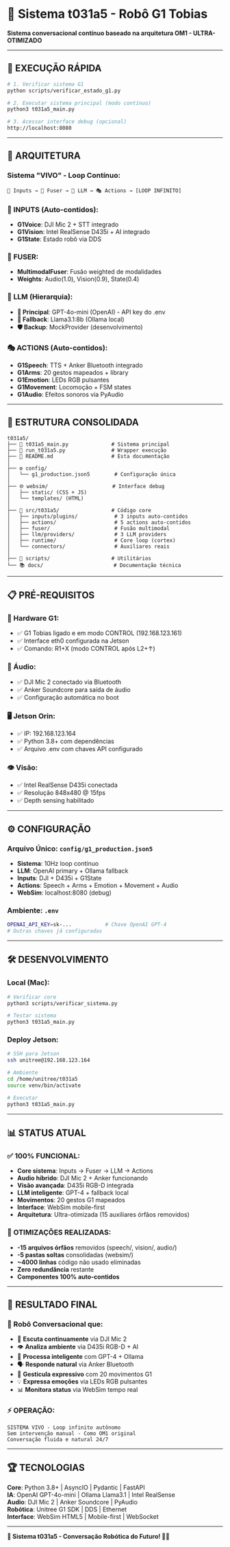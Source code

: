 # 🤖 Sistema t031a5 - Robô G1 Tobias

**Sistema conversacional contínuo baseado na arquitetura OM1 - ULTRA-OTIMIZADO**

---

## 🚀 **EXECUÇÃO RÁPIDA**

```bash
# 1. Verificar sistema G1 
python scripts/verificar_estado_g1.py

# 2. Executar sistema principal (modo contínuo)
python3 t031a5_main.py

# 3. Acessar interface debug (opcional)
http://localhost:8080
```

---

## 🎯 **ARQUITETURA**

### **Sistema "VIVO" - Loop Contínuo:**
```
🎤 Inputs → 🔗 Fuser → 🧠 LLM → 🎭 Actions → [LOOP INFINITO]
```

### **🎤 INPUTS (Auto-contidos):**
- **G1Voice**: DJI Mic 2 + STT integrado
- **G1Vision**: Intel RealSense D435i + AI integrado  
- **G1State**: Estado robô via DDS

### **🔗 FUSER:**
- **MultimodalFuser**: Fusão weighted de modalidades
- **Weights**: Audio(1.0), Vision(0.9), State(0.4)

### **🧠 LLM (Hierarquia):**
- **🥇 Principal**: GPT-4o-mini (OpenAI) - API key do .env
- **🥈 Fallback**: Llama3.1:8b (Ollama local)
- **🛡️ Backup**: MockProvider (desenvolvimento)

### **🎭 ACTIONS (Auto-contidos):**
- **G1Speech**: TTS + Anker Bluetooth integrado
- **G1Arms**: 20 gestos mapeados + library
- **G1Emotion**: LEDs RGB pulsantes  
- **G1Movement**: Locomoção + FSM states
- **G1Audio**: Efeitos sonoros via PyAudio

---

## 📁 **ESTRUTURA CONSOLIDADA**

```
t031a5/
├── 🚀 t031a5_main.py              # Sistema principal
├── 🔧 run_t031a5.py               # Wrapper execução
├── 📖 README.md                   # Esta documentação
│
├── ⚙️ config/
│   └── g1_production.json5        # Configuração única
│
├── 🌐 websim/                     # Interface debug
│   ├── static/ (CSS + JS)
│   └── templates/ (HTML)
│
├── 🧠 src/t031a5/                 # Código core
│   ├── inputs/plugins/            # 3 inputs auto-contidos
│   ├── actions/                   # 5 actions auto-contidos
│   ├── fuser/                     # Fusão multimodal
│   ├── llm/providers/             # 3 LLM providers
│   ├── runtime/                   # Core loop (cortex)
│   └── connectors/                # Auxiliares reais
│
├── 🔧 scripts/                    # Utilitários
└── 📚 docs/                       # Documentação técnica
```

---

## 📋 **PRÉ-REQUISITOS**

### **🤖 Hardware G1:**
- ✅ G1 Tobias ligado e em modo CONTROL (192.168.123.161)
- ✅ Interface eth0 configurada na Jetson  
- ✅ Comando: R1+X (modo CONTROL após L2+↑)

### **🎤 Áudio:**
- ✅ DJI Mic 2 conectado via Bluetooth
- ✅ Anker Soundcore para saída de áudio
- ✅ Configuração automática no boot

### **🖥️ Jetson Orin:**
- ✅ IP: 192.168.123.164  
- ✅ Python 3.8+ com dependências
- ✅ Arquivo .env com chaves API configurado

### **👁️ Visão:**
- ✅ Intel RealSense D435i conectada
- ✅ Resolução 848x480 @ 15fps
- ✅ Depth sensing habilitado

---

## ⚙️ **CONFIGURAÇÃO**

### **Arquivo Único**: `config/g1_production.json5`
- **Sistema**: 10Hz loop contínuo
- **LLM**: OpenAI primary + Ollama fallback
- **Inputs**: DJI + D435i + G1State  
- **Actions**: Speech + Arms + Emotion + Movement + Audio
- **WebSim**: localhost:8080 (debug)

### **Ambiente**: `.env`
```bash
OPENAI_API_KEY=sk-...           # Chave OpenAI GPT-4
# Outras chaves já configuradas
```

---

## 🛠️ **DESENVOLVIMENTO**

### **Local (Mac):**
```bash
# Verificar core
python3 scripts/verificar_sistema.py

# Testar sistema  
python3 t031a5_main.py
```

### **Deploy Jetson:**
```bash
# SSH para Jetson
ssh unitree@192.168.123.164

# Ambiente
cd /home/unitree/t031a5
source venv/bin/activate

# Executar
python3 t031a5_main.py
```

---

## 📊 **STATUS ATUAL**

### **✅ 100% FUNCIONAL:**
- **Core sistema**: Inputs → Fuser → LLM → Actions
- **Audio híbrido**: DJI Mic 2 + Anker funcionando  
- **Visão avançada**: D435i RGB-D integrada
- **LLM inteligente**: GPT-4 + fallback local
- **Movimentos**: 20 gestos G1 mapeados
- **Interface**: WebSim mobile-first
- **Arquitetura**: Ultra-otimizada (15 auxiliares órfãos removidos)

### **🎯 OTIMIZAÇÕES REALIZADAS:**
- **-15 arquivos órfãos** removidos (speech/, vision/, audio/)
- **-5 pastas soltas** consolidadas (websim/)
- **~4000 linhas** código não usado eliminadas
- **Zero redundância** restante
- **Componentes 100% auto-contidos**

---

## 🎉 **RESULTADO FINAL**

### **🤖 Robô Conversacional que:**
- 🎤 **Escuta continuamente** via DJI Mic 2
- 👁️ **Analiza ambiente** via D435i RGB-D + AI
- 🧠 **Processa inteligente** com GPT-4 + Ollama
- 🗣️ **Responde natural** via Anker Bluetooth  
- 🤲 **Gesticula expressivo** com 20 movimentos G1
- 💡 **Expressa emoções** via LEDs RGB pulsantes
- 📊 **Monitora status** via WebSim tempo real

### **⚡ OPERAÇÃO:**
```
SISTEMA VIVO - Loop infinito autônomo
Sem intervenção manual - Como OM1 original
Conversação fluida e natural 24/7
```

---

## 🏆 **TECNOLOGIAS**

**Core**: Python 3.8+ | AsyncIO | Pydantic | FastAPI  
**IA**: OpenAI GPT-4o-mini | Ollama Llama3.1 | Intel RealSense  
**Audio**: DJI Mic 2 | Anker Soundcore | PyAudio  
**Robótica**: Unitree G1 SDK | DDS | Ethernet  
**Interface**: WebSim HTML5 | Mobile-first | WebSocket  

---

**🚀 Sistema t031a5 - Conversação Robótica do Futuro! 🤖✨**
